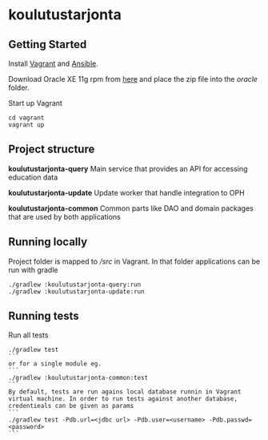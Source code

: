 koulutustarjonta
================

Getting Started
---------------
Install [Vagrant](https://www.vagrantup.com/) and [Ansible](http://www.ansible.com/). 

Download Oracle XE 11g rpm from [here](http://www.oracle.com/technetwork/database/database-technologies/express-edition/downloads/index.html) and place the zip file into the *oracle* folder.

Start up Vagrant
```
cd vagrant
vagrant up
```

Project structure
-----------------
**koulutustarjonta-query** Main service that provides an API for accessing education data

**koulutustarjonta-update** Update worker that handle integration to OPH

**koulutustarjonta-common** Common parts like DAO and domain packages that are used by both applications

Running locally
---------------
Project folder is mapped to */src* in Vagrant. In that folder applications can be run with gradle
```
./gradlew :koulutustarjonta-query:run
./gradlew :koulutustarjonta-update:run
```

Running tests
-------------
Run all tests
````
./gradlew test
```
or for a single module eg.
```
./gradlew :koulutustarjonta-common:test
```
By default, tests are run agains local database runnin in Vagrant virtual machine. In order to run tests against another database, credentieals can be given as params
```
./gradlew test -Pdb.url=<jdbc url> -Pdb.user=<username> -Pdb.passwd=<password>
```



